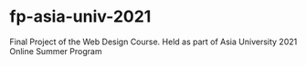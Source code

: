 # fp-asia-univ-2021
Final Project of the Web Design Course. Held as part of Asia University 2021 Online Summer Program
